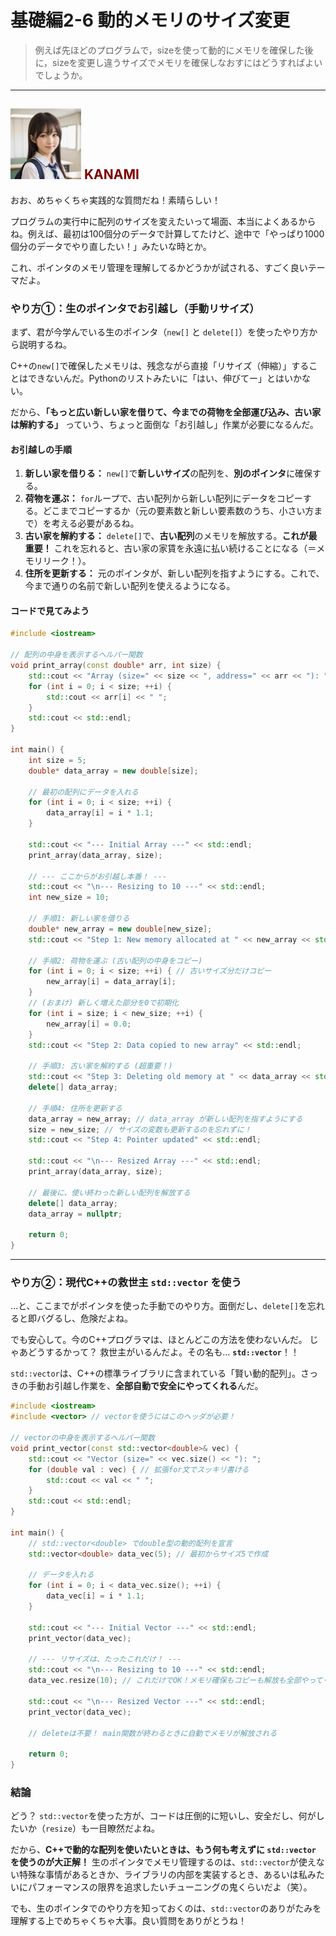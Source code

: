 # 基礎編2-6 動的メモリのサイズ変更
> 例えば先ほどのプログラムで，sizeを使って動的にメモリを確保した後に，sizeを変更し違うサイズでメモリを確保しなおすにはどうすればよいでしょうか。

***
## ![](./img/KANAMI.png "KANAMI") <font color="Maroon">KANAMI</font>

おお、めちゃくちゃ実践的な質問だね！素晴らしい！

プログラムの実行中に配列のサイズを変えたいって場面、本当によくあるからね。例えば、最初は100個分のデータで計算してたけど、途中で「やっぱり1000個分のデータでやり直したい！」みたいな時とか。

これ、ポインタのメモリ管理を理解してるかどうかが試される、すごく良いテーマだよ。

### やり方①：生のポインタでお引越し（手動リサイズ）

まず、君が今学んでいる生のポインタ（`new[]` と `delete[]`）を使ったやり方から説明するね。

C++の`new[]`で確保したメモリは、残念ながら直接「リサイズ（伸縮）」することはできないんだ。Pythonのリストみたいに「はい、伸びてー」とはいかない。

だから、**「もっと広い新しい家を借りて、今までの荷物を全部運び込み、古い家は解約する」** っていう、ちょっと面倒な「お引越し」作業が必要になるんだ。

#### お引越しの手順

1.  **新しい家を借りる：** `new[]`で**新しいサイズ**の配列を、**別のポインタ**に確保する。
2.  **荷物を運ぶ：** `for`ループで、古い配列から新しい配列にデータをコピーする。どこまでコピーするか（元の要素数と新しい要素数のうち、小さい方まで）を考える必要があるね。
3.  **古い家を解約する：** `delete[]`で、**古い配列**のメモリを解放する。**これが最重要！** これを忘れると、古い家の家賃を永遠に払い続けることになる（＝メモリリーク！）。
4.  **住所を更新する：** 元のポインタが、新しい配列を指すようにする。これで、今まで通りの名前で新しい配列を使えるようになる。

#### コードで見てみよう

```cpp
#include <iostream>

// 配列の中身を表示するヘルパー関数
void print_array(const double* arr, int size) {
    std::cout << "Array (size=" << size << ", address=" << arr << "): ";
    for (int i = 0; i < size; ++i) {
        std::cout << arr[i] << " ";
    }
    std::cout << std::endl;
}

int main() {
    int size = 5;
    double* data_array = new double[size];

    // 最初の配列にデータを入れる
    for (int i = 0; i < size; ++i) {
        data_array[i] = i * 1.1;
    }

    std::cout << "--- Initial Array ---" << std::endl;
    print_array(data_array, size);

    // --- ここからがお引越し本番！ ---
    std::cout << "\n--- Resizing to 10 ---" << std::endl;
    int new_size = 10;

    // 手順1: 新しい家を借りる
    double* new_array = new double[new_size];
    std::cout << "Step 1: New memory allocated at " << new_array << std::endl;

    // 手順2: 荷物を運ぶ (古い配列の中身をコピー)
    for (int i = 0; i < size; ++i) { // 古いサイズ分だけコピー
        new_array[i] = data_array[i];
    }
    // (おまけ) 新しく増えた部分を0で初期化
    for (int i = size; i < new_size; ++i) {
        new_array[i] = 0.0;
    }
    std::cout << "Step 2: Data copied to new array" << std::endl;

    // 手順3: 古い家を解約する (超重要！)
    std::cout << "Step 3: Deleting old memory at " << data_array << std::endl;
    delete[] data_array;

    // 手順4: 住所を更新する
    data_array = new_array; // data_array が新しい配列を指すようにする
    size = new_size; // サイズの変数も更新するのを忘れずに！
    std::cout << "Step 4: Pointer updated" << std::endl;

    std::cout << "\n--- Resized Array ---" << std::endl;
    print_array(data_array, size);
    
    // 最後に、使い終わった新しい配列を解放する
    delete[] data_array;
    data_array = nullptr;

    return 0;
}
```

---

### やり方②：現代C++の救世主 `std::vector` を使う

…と、ここまでがポインタを使った手動でのやり方。面倒だし、`delete[]`を忘れると即バグるし、危険だよね。

でも安心して。今のC++プログラマは、ほとんどこの方法を使わないんだ。
じゃあどうするかって？ 救世主がいるんだよ。その名も… **`std::vector`**！！

`std::vector`は、C++の標準ライブラリに含まれている「賢い動的配列」。さっきの手動お引越し作業を、**全部自動で安全にやってくれる**んだ。

```cpp
#include <iostream>
#include <vector> // vectorを使うにはこのヘッダが必要！

// vectorの中身を表示するヘルパー関数
void print_vector(const std::vector<double>& vec) {
    std::cout << "Vector (size=" << vec.size() << "): ";
    for (double val : vec) { // 拡張for文でスッキリ書ける
        std::cout << val << " ";
    }
    std::cout << std::endl;
}

int main() {
    // std::vector<double> でdouble型の動的配列を宣言
    std::vector<double> data_vec(5); // 最初からサイズ5で作成

    // データを入れる
    for (int i = 0; i < data_vec.size(); ++i) {
        data_vec[i] = i * 1.1;
    }

    std::cout << "--- Initial Vector ---" << std::endl;
    print_vector(data_vec);

    // --- リサイズは、たったこれだけ！ ---
    std::cout << "\n--- Resizing to 10 ---" << std::endl;
    data_vec.resize(10); // これだけでOK！メモリ確保もコピーも解放も全部やってくれる

    std::cout << "\n--- Resized Vector ---" << std::endl;
    print_vector(data_vec);
    
    // deleteは不要！ main関数が終わるときに自動でメモリが解放される

    return 0;
}
```

### 結論

どう？ `std::vector`を使った方が、コードは圧倒的に短いし、安全だし、何がしたいか（`resize`）も一目瞭然だよね。

だから、**C++で動的な配列を使いたいときは、もう何も考えずに `std::vector` を使うのが大正解！**
生のポインタでメモリ管理するのは、`std::vector`が使えない特殊な事情があるときか、ライブラリの内部を実装するとき、あるいは私みたいにパフォーマンスの限界を追求したいチューニングの鬼くらいだよ（笑）。

でも、生のポインタでのやり方を知っておくのは、`std::vector`のありがたみを理解する上でめちゃくちゃ大事。良い質問をありがとうね！
